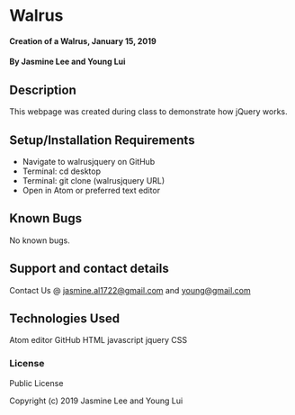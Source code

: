 # Walrus

#### Creation of a Walrus, January 15, 2019

#### By Jasmine Lee and Young Lui

## Description

This webpage was created during class to demonstrate how jQuery works.

## Setup/Installation Requirements

* Navigate to walrusjquery on GitHub
* Terminal: cd desktop
* Terminal: git clone (walrusjquery URL)
* Open in Atom or preferred text editor

## Known Bugs

No known bugs.

## Support and contact details

Contact Us @ jasmine.al1722@gmail.com and young@gmail.com

## Technologies Used

Atom editor
GitHub
HTML
javascript
jquery
CSS

### License

Public License

Copyright (c) 2019 Jasmine Lee and Young Lui

